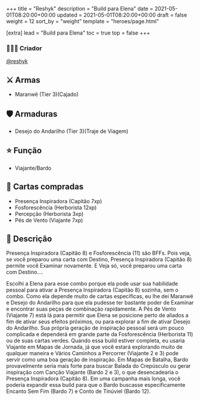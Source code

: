 +++
title = "Reshyk"
description = "Build para Elena"
date = 2021-05-01T08:20:00+00:00
updated = 2021-05-01T08:20:00+00:00
draft = false
weight = 12
sort_by = "weight"
template = "heroes/page.html"

[extra]
lead = "Build para Elena"
toc = true
top = false
+++

### 🙋🏻‍♂️ Criador

[@reshyk](https://www.reddit.com/r/JourneysInMiddleEarth/comments/p3whof/a_nonstandard_build_for_every_character/)

## ⚔️ Armas

- Maranwë (Tier 3)(Cajado)

## 🛡️ Armaduras

- Desejo do Andarilho (Tier 3)(Traje de Viagem)

## ⭐️ Função

- Viajante/Bardo

## 🎴 Cartas compradas

- Presença Inspiradora (Capitão 7xp)
- Fosforescência (Herborista 12xp)
- Percepção (Herborista 3xp)
- Pés de Vento (Viajante 7xp)

## 📖 Descrição

Presença Inspiradora (Capitão 8) e Fosforescência (11) são BFFs. Pois veja, se você preparou uma carta com Destino, Presença Inspiradora (Capitão 8) permite você Examinar novamente. E Veja só, você preparou uma carta com Destino....

Escolhi a Elena para esse combo porque ela pode usar sua habilidade pessoal para ativar a Presença Inspiradora (Capitão 8) sozinha, sem o combo. Como ela depende muito de cartas específicas, eu lhe dei Maranwë e Desejo do Andarilho para que ela pudesse ter bastante poder de Examinar e encontrar suas peças de combinação rapidamente. A Pés de Vento (Viajante 7) está lá para permitir que Elena se posicione perto de aliados a fim de ativar seus efeitos próximos, ou para explorar a fim de ativar Desejo do Andarilho. Sua própria geração de inspiração pessoal será um pouco complicada e dependerá em grande parte da Fosforescência (Herborista 11) ou de suas cartas verdes. Quando essa build estiver completa, eu usaria Viajante em Mapas de Jornada, já que você estará explorando muito de qualquer maneira e Vários Caminhos a Percorrer (Viajante 2 e 3) pode servir como uma boa geração de inspiração. Em Mapas de Batalha, Bardo provavelmente seria mais forte para buscar Balada do Crepúsculo ou gerar inspiração com Canção Viajante (Bardo 2 e 3), o que desencadearia o Presença Inspiradora (Capitão 8). Em uma campanha mais longa, você poderia expandir essa build para que o Bardo buscasse especificamente Encanto Sem Fim (Bardo 7) e Conto de Tinúviel (Bardo 12).
